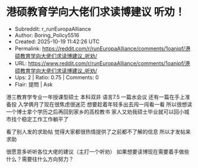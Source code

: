# 港硕教育学向大佬们求读博建议 听劝！

- Subreddit: r_runEuropaAlliance
- Author: Boring_Policy5516
- Created: 2025-10-19 11:42:26 UTC
- Permalink: https://reddit.com/r/runEuropaAlliance/comments/1oanipf/港硕教育学向大佬们求读博建议_听劝/
- URL: https://www.reddit.com/r/runEuropaAlliance/comments/1oanipf/港硕教育学向大佬们求读博建议_听劝/
- Ups: 2 | Ratio: 0.75 | Comments: 0
- Flair: 提問 | Ask


港三教育学专业一年授课型硕士 本科双非 语言7.5 一篇水会议
还有一篇在手上准备投 入学俩月了现在很焦虑很迷茫
想要趁着年轻多出去闯一闯看一看
所以很想读一个博士拿个学历之后再回到家乡的高校教书
家人又劝我硕士毕业就可以回小城市找个稳定工作工作躺平了

看了别人发的求助帖 觉得大家都很热情提供了之前都不了解的信息
所以才发帖来求助

很愿意多听听各位大佬的建议（主打一个听劝）
如果想要读博现在需要着手做些什么？需要往什么方向努力？

